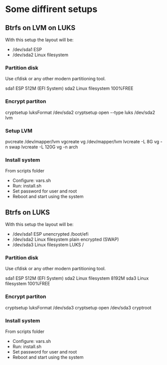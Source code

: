 # Some diffirent setups

## Btrfs on LVM on LUKS

With this setup the layout will be:

- /dev/sda1 ESP
- /dev/sda2 Linux filesystem

### Partition disk
Use cfdisk or any other modern partitioning tool.

sda1 ESP 512M (EFI System)
sda2 Linux filesystem 100%FREE

### Encrypt partiton

cryptsetup luksFormat /dev/sda2
cryptsetup open --type luks /dev/sda2 lvm

### Setup LVM

pvcreate /dev/mapper/lvm
vgcreate vg /dev/mapper/lvm
lvcreate -L 8G vg -n swap
lvcreate -L 120G vg -n arch

### Install system

From scripts folder
- Configure: vars.sh
- Run:       install.sh
- Set password for user and root
- Reboot and start using the system

## Btrfs on LUKS

With this setup the layout will be:

- /dev/sda1 ESP                 unencrypted /boot/efi
- /dev/sda2 Linux filesystem    plain encrypted (SWAP)
- /dev/sda3 Linux filesystem    LUKS /

### Partition disk
Use cfdisk or any other modern partitioning tool.

sda1 ESP 512M (EFI System)
sda2 Linux filesystem 8192M
sda3 Linux filesystem 100%FREE

### Encrypt partiton

cryptsetup luksFormat /dev/sda3
cryptsetup open /dev/sda3 cryptroot

### Install system

From scripts folder
- Configure: vars.sh
- Run:       install.sh
- Set password for user and root
- Reboot and start using the system
